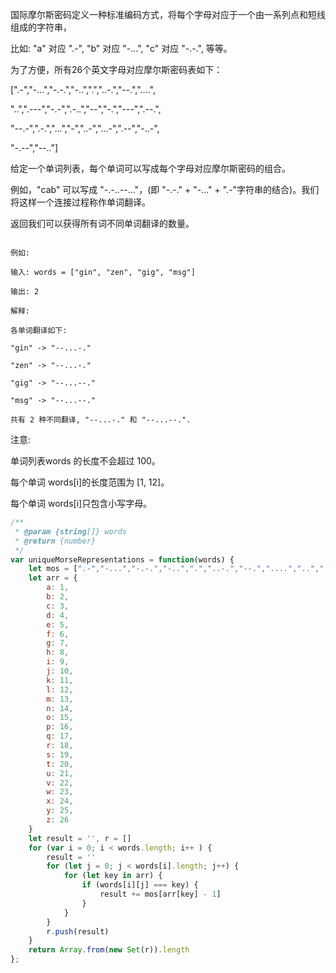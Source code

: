 国际摩尔斯密码定义一种标准编码方式，将每个字母对应于一个由一系列点和短线组成的字符串， 

比如: "a" 对应 ".-", "b" 对应 "-...", "c" 对应 "-.-.", 等等。

为了方便，所有26个英文字母对应摩尔斯密码表如下：

[".-","-...","-.-.","-..",".","..-.","--.","....",

"..",".---","-.-",".-..","--","-.","---",".--.",

"--.-",".-.","...","-","..-","...-",".--","-..-",

"-.--","--.."]

给定一个单词列表，每个单词可以写成每个字母对应摩尔斯密码的组合。

例如，"cab" 可以写成 "-.-..--..."，(即 "-.-." + "-..." + ".-"字符串的结合)。我们将这样一个连接过程称作单词翻译。

返回我们可以获得所有词不同单词翻译的数量。

```

例如:

输入: words = ["gin", "zen", "gig", "msg"]

输出: 2

解释: 

各单词翻译如下:

"gin" -> "--...-."

"zen" -> "--...-."

"gig" -> "--...--."

"msg" -> "--...--."

共有 2 种不同翻译, "--...-." 和 "--...--.".
``` 

注意:

单词列表words 的长度不会超过 100。

每个单词 words[i]的长度范围为 [1, 12]。

每个单词 words[i]只包含小写字母。

``` javascript
/**
 * @param {string[]} words
 * @return {number}
 */
var uniqueMorseRepresentations = function(words) {
    let mos = [".-","-...","-.-.","-..",".","..-.","--.","....","..",".---","-.-",".-..","--","-.","---",".--.","--.-",".-.","...","-","..-","...-",".--","-..-","-.--","--.."]
    let arr = {
        a: 1,
        b: 2,
        c: 3,
        d: 4,
        e: 5,
        f: 6,
        g: 7,
        h: 8,
        i: 9,
        j: 10,
        k: 11,
        l: 12,
        m: 13,
        n: 14,
        o: 15,
        p: 16,
        q: 17,
        r: 18,
        s: 19,
        t: 20,
        u: 21,
        v: 22,
        w: 23,
        x: 24,
        y: 25,
        z: 26
    }
    let result = '', r = []
    for (var i = 0; i < words.length; i++ ) {
		result = ''
        for (let j = 0; j < words[i].length; j++) {
			for (let key in arr) {
				if (words[i][j] === key) {
					result += mos[arr[key] - 1]
				}
			}
		}
		r.push(result)
    }
	return Array.from(new Set(r)).length
};

```
